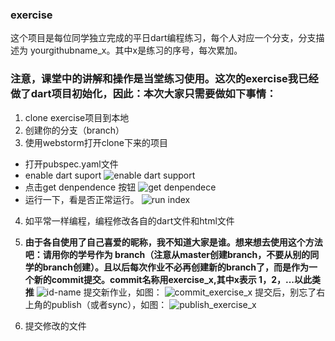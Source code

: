 ### exercise
这个项目是每位同学独立完成的平日dart编程练习，每个人对应一个分支，分支描述为 yourgithubname_x。其中x是练习的序号，每次累加。

### 注意，课堂中的讲解和操作是当堂练习使用。这次的exercise我已经做了dart项目初始化，因此：本次大家只需要做如下事情：
1. clone exercise项目到本地
2. 创建你的分支（branch）
3. 使用webstorm打开clone下来的项目
  - 打开pubspec.yaml文件
  - enable dart suport
    ![enable dart support](http://img0.ph.126.net/aXqb_uceuAO0vzrTC5tStg==/6630695031259275024.png "enable dart support")
  - 点击get denpendence 按钮
    ![get denpendece](http://img0.ph.126.net/x83fNB_bZAno7GaZYu05Qw==/6630710424421903305.png 'get dependencies')
 - 运行一下，看是否正常运行。
 ![run index](http://img0.ph.126.net/W0cKBGjKheipC3r8tj2_AQ==/6631365733350874332.png 'run ')
4. 如平常一样编程，编程修改各自的dart文件和html文件
5. **由于各自使用了自己喜爱的昵称，我不知道大家是谁。想来想去使用这个方法吧：请用你的学号作为  branch（注意从master创建branch，不要从别的同学的branch创建）。且以后每次作业不必再创建新的branch了，而是作为一个新的commit提交。commit名称用exercise_x,其中x表示 1，2，...以此类推**
![id-name](http://img2.ph.126.net/ymg68brO1fuF3IuWF_rqFw==/6630327794374964546.png)
提交新作业，如图：
![commit_exercise_x](http://img0.ph.126.net/-tkDUtT4kyXHegVQoGq_bQ==/6630529005002847564.png)
提交后，别忘了右上角的publish（或者sync），如图：
![publish_exercise_x](http://img0.ph.126.net/kFpNW891Gsq3iZUVzievGg==/6631307459234648688.png)

5. 提交修改的文件
 
